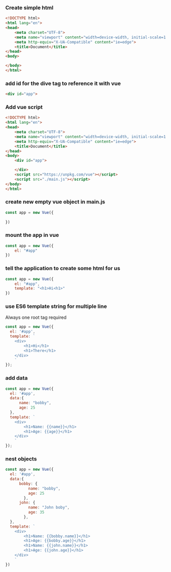 ### Create simple html
```html
<!DOCTYPE html>
<html lang="en">
<head>
    <meta charset="UTF-8">
    <meta name="viewport" content="width=device-width, initial-scale=1.0">
    <meta http-equiv="X-UA-Compatible" content="ie=edge">
    <title>Document</title>
</head>
<body>

</body>
</html>
```
### add id for the dive tag to reference it with vue
```html
<div id="app">
```
### Add vue script
```html
<!DOCTYPE html>
<html lang="en">
<head>
    <meta charset="UTF-8">
    <meta name="viewport" content="width=device-width, initial-scale=1.0">
    <meta http-equiv="X-UA-Compatible" content="ie=edge">
    <title>Document</title>
</head>
<body>
    <div id="app">

    </div>
    <script src="https://unpkg.com/vue"></script>
    <script src="./main.js"></script>
</body>
</html>
```
### create new empty vue object in main.js
```js
const app = new Vue({
    
})
```
### mount the app in vue
```js
const app = new Vue({
    el: "#app"
})
```
### tell the application to create some html for us
```js
const app = new Vue({
    el: "#app",
    template: "<h1>Hi<h1>"
})
```
### use ES6 template string for multiple line
Always one root tag required
```js
const app = new Vue({
  el: '#app',
  template: `
    <div>
        <h1>Hi</h1>
        <h1>There</h1>
    </div>
    `
});
```
### add data
```js
const app = new Vue({
  el: '#app',
  data:{
      name: "bobby",
      age: 25
  },
  template: `
    <div>
        <h1>Name: {{name}}</h1>
        <h1>Age: {{age}}</h1>
    </div>
    `
});
```
### nest objects
```js
const app = new Vue({
  el: '#app',
  data:{
      bobby: {
          name: "bobby",
          age: 25
        },
      john: {
          name: "John boby",
          age: 35
        },
  },
  template: `
    <div>
        <h1>Name: {{bobby.name}}</h1>
        <h1>Age: {{bobby.age}}</h1>
        <h1>Name: {{john.name}}</h1>
        <h1>Age: {{john.age}}</h1>
    </div>
    `
})
```

